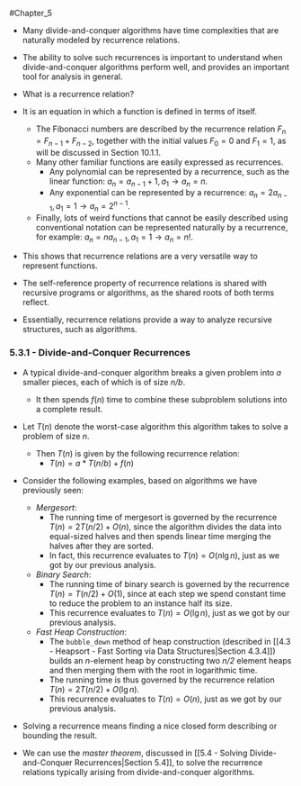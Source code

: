 #Chapter_5 
- Many divide-and-conquer algorithms have time complexities that are naturally modeled by recurrence relations.
- The ability to solve such recurrences is important to understand when divide-and-conquer algorithms perform well, and provides an important tool for analysis in general.

- What is a recurrence relation?
- It is an equation in which a function is defined in terms of itself.
	- The Fibonacci numbers are described by the recurrence relation $F_n = F_{n-1} + F_{n-2}$, together with the initial values $F_0 = 0$ and $F_1=1$, as will be discussed in Section 10.1.1.
	- Many other familiar functions are easily expressed as recurrences.
		- Any polynomial can be represented by a recurrence, such as the linear function: $a_n=a_{n-1}+1, a_1\to a_n=n$.
		- Any exponential can be represented by a recurrence:       $a_n=2a_{n-1}, a_1=1\to a_n=2^{n-1}$.
	- Finally, lots of weird functions that cannot be easily described using conventional notation can be represented naturally by a recurrence, for example: $a_n=na_{n-1},a_1=1\to a_n=n!$.
- This shows that recurrence relations are a very versatile way to represent functions.

- The self-reference property of recurrence relations is shared with recursive programs or algorithms, as the shared roots of both terms reflect.
- Essentially, recurrence relations provide a way to analyze recursive structures, such as algorithms.

### 5.3.1 - Divide-and-Conquer Recurrences
- A typical divide-and-conquer algorithm breaks a given problem into *a* smaller pieces, each of which is of size *n/b*.
	- It then spends $f(n)$ time to combine these subproblem solutions into a complete result.
- Let $T(n)$ denote the worst-case algorithm this algorithm takes to solve a problem of size *n*.
	- Then $T(n)$ is given by the following recurrence relation: 
		- $T(n)=a*T(n/b)+f(n)$

- Consider the following examples, based on algorithms we have previously seen:
	- *Mergesort*:
		- The running time of mergesort is governed by the recurrence $T(n)=2T(n/2)+O(n)$, since the algorithm divides the data into equal-sized halves and then spends linear time merging the halves after they are sorted.
		- In fact, this recurrence evaluates to $T(n)=O(n\lg n)$, just as we got by our previous analysis.
	- *Binary Search*:
		- The running time of binary search is governed by the recurrence $T(n)=T(n/2)+O(1)$, since at each step we spend constant time to reduce the problem to an instance half its size.
		- This recurrence evaluates to $T(n)=O(\lg n)$, just as we got by our previous analysis.
	- *Fast Heap Construction*:
		- The `bubble_down` method of heap construction (described in [[4.3 - Heapsort - Fast Sorting via Data Structures|Section 4.3.4]]) builds an *n*-element heap by constructing two *n/2* element heaps and then merging them with the root in logarithmic time.
		- The running time is thus governed by the recurrence relation $T(n)=2T(n/2)+O(\lg n)$.
		- This recurrence evaluates to $T(n)=O(n)$, just as we got by our previous analysis.

- Solving a recurrence means finding a nice closed form describing or bounding the result.
- We can use the *master theorem*, discussed in [[5.4 - Solving Divide-and-Conquer Recurrences|Section 5.4]], to solve the recurrence relations typically arising from divide-and-conquer algorithms.